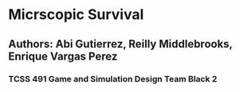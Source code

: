 # Micrscopic Survival
## Authors:  Abi Gutierrez, Reilly Middlebrooks, Enrique Vargas Perez
### TCSS 491 Game and Simulation Design Team Black 2

